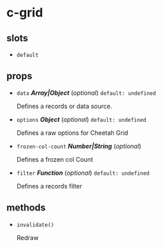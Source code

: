 # c-grid 

## slots 

- `default` 

## props 

- `data` ***Array|Object*** (*optional*) `default: undefined` 

  Defines a records or data source. 

- `options` ***Object*** (*optional*) `default: undefined` 

  Defines a raw options for Cheetah Grid 

- `frozen-col-count` ***Number|String*** (*optional*) 

  Defines a frozen col Count 

- `filter` ***Function*** (*optional*) `default: undefined` 

  Defines a records filter 

## methods 

- `invalidate()` 

  Redraw 

